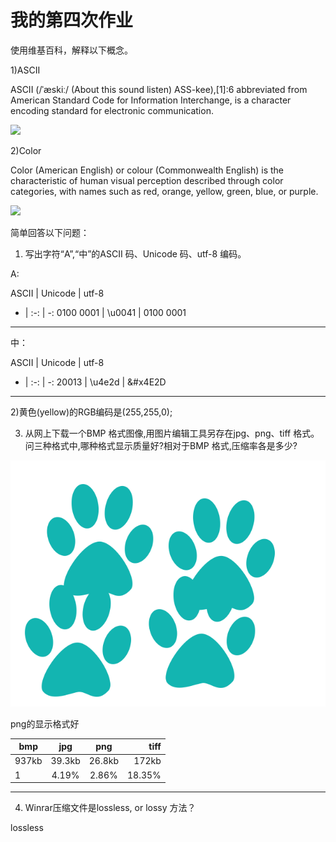 # 我的第四次作业

使用维基百科，解释以下概念。

1)ASCII

ASCII (/ˈæskiː/ (About this sound listen) ASS-kee),[1]:6 abbreviated from American Standard Code for Information Interchange, is a character encoding standard for electronic communication. 

![](https://upload.wikimedia.org/wikipedia/commons/c/cf/USASCII_code_chart.png)

2)Color

Color (American English) or colour (Commonwealth English) is the characteristic of human visual perception described through color categories, with names such as red, orange, yellow, green, blue, or purple. 

![](https://upload.wikimedia.org/wikipedia/commons/e/e9/16777216colors.png)

简单回答以下问题：

1) 写出字符“A”,“中”的ASCII 码、Unicode 码、utf-8 编码。

A:

   ASCII | Unicode | utf-8 
   - | :-: | -:
   0100 0001 | \u0041 | 0100 0001
   --------------------------

 中：

   ASCII | Unicode | utf-8 
   - | :-: | -:
   20013 | \u4e2d | &#x4E2D
   -------------------------

2)黄色(yellow)的RGB编码是(255,255,0);

3) 从网上下载一个BMP 格式图像,用图片编辑工具另存在jpg、png、tiff 格式。问三种格式中,哪种格式显示质量好?相对于BMP 格式,压缩率各是多少?

![](images/671045_1435022682634_00.bmp)

png的显示格式好

   bmp | jpg | png | tiff
   -| :-: | :-: | -:
   937kb | 39.3kb | 26.8kb | 172kb
   1 | 4.19% | 2.86% | 18.35%
   --------------------

4) Winrar压缩文件是lossless, or lossy 方法？

lossless